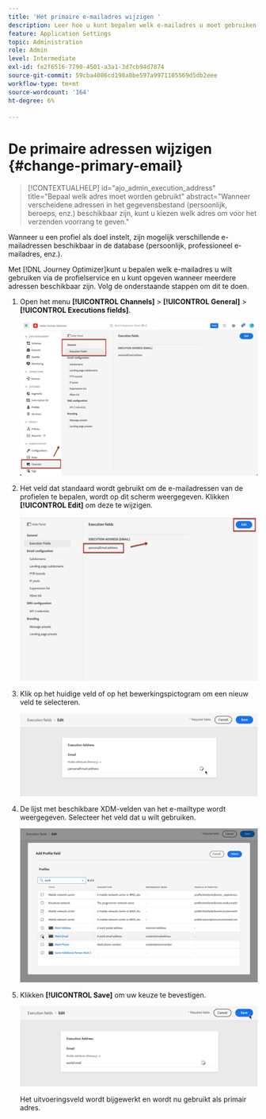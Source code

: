 ```yaml
---
title: 'Het primaire e-mailadres wijzigen '
description: Leer hoe u kunt bepalen welk e-mailadres u moet gebruiken via de profielservice.
feature: Application Settings
topic: Administration
role: Admin
level: Intermediate
exl-id: fe2f6516-7790-4501-a3a1-3d7cb94d7874
source-git-commit: 59cba4086cd198a8be597a9971105569d5db2eee
workflow-type: tm+mt
source-wordcount: '164'
ht-degree: 6%

---
```


# De primaire adressen wijzigen {#change-primary-email}

>[!CONTEXTUALHELP]
>id="ajo_admin_execution_address"
>title="Bepaal welk adres moet worden gebruikt"
>abstract="Wanneer verscheidene adressen in het gegevensbestand (persoonlijk, beroeps, enz.) beschikbaar zijn, kunt u kiezen welk adres om voor het verzenden voorrang te geven."

Wanneer u een profiel als doel instelt, zijn mogelijk verschillende e-mailadressen beschikbaar in de database (persoonlijk, professioneel e-mailadres, enz.).

Met [!DNL Journey Optimizer]kunt u bepalen welk e-mailadres u wilt gebruiken via de profielservice en u kunt opgeven wanneer meerdere adressen beschikbaar zijn. Volg de onderstaande stappen om dit te doen.

1. Open het menu **[!UICONTROL Channels]** > **[!UICONTROL General]** > **[!UICONTROL Executions fields]**.

   ![](assets/primary-address-execution-fields.png)

1. Het veld dat standaard wordt gebruikt om de e-mailadressen van de profielen te bepalen, wordt op dit scherm weergegeven. Klikken **[!UICONTROL Edit]** om deze te wijzigen.

   ![](assets/primary-address.png)

1. Klik op het huidige veld of op het bewerkingspictogram om een nieuw veld te selecteren.

   ![](assets/primary-address-edit.png)

1. De lijst met beschikbare XDM-velden van het e-mailtype wordt weergegeven. Selecteer het veld dat u wilt gebruiken.

   ![](assets/primary-address-field.png)

1. Klikken **[!UICONTROL Save]** om uw keuze te bevestigen.

   ![](assets/primary-address-save.png)

   Het uitvoeringsveld wordt bijgewerkt en wordt nu gebruikt als primair adres.

<!--1. You can also select an additional field to use as secondary email address. This allows you to determine which field to use if the primary field is empty for a profile. -->
